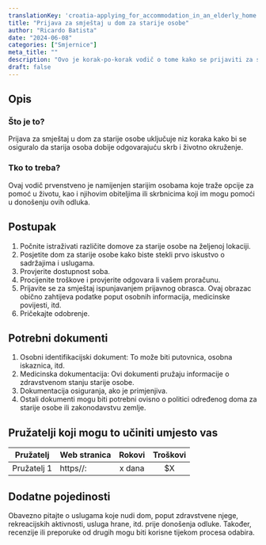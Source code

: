 ```yaml
---
translationKey: 'croatia-applying_for_accommodation_in_an_elderly_home'
title: "Prijava za smještaj u dom za starije osobe"
author: "Ricardo Batista"
date: "2024-06-08"
categories: ["Smjernice"]
meta_title: ""
description: "Ovo je korak-po-korak vodič o tome kako se prijaviti za smještaj u domu za starije osobe"
draft: false
---
```


## Opis
### Što je to?
Prijava za smještaj u dom za starije osobe uključuje niz koraka kako bi se osiguralo da starija osoba dobije odgovarajuću skrb i životno okruženje.

### Tko to treba?
Ovaj vodič prvenstveno je namijenjen starijim osobama koje traže opcije za pomoć u životu, kao i njihovim obiteljima ili skrbnicima koji im mogu pomoći u donošenju ovih odluka.

## Postupak
1. Počnite istraživati različite domove za starije osobe na željenoj lokaciji.
2. Posjetite dom za starije osobe kako biste stekli prvo iskustvo o sadržajima i uslugama.
3. Provjerite dostupnost soba.
4. Procijenite troškove i provjerite odgovara li vašem proračunu.
5. Prijavite se za smještaj ispunjavanjem prijavnog obrasca. Ovaj obrazac obično zahtijeva podatke poput osobnih informacija, medicinske povijesti, itd.
6. Pričekajte odobrenje.

## Potrebni dokumenti
1. Osobni identifikacijski dokument: To može biti putovnica, osobna iskaznica, itd.
2. Medicinska dokumentacija: Ovi dokumenti pružaju informacije o zdravstvenom stanju starije osobe.
3. Dokumentacija osiguranja, ako je primjenjiva.
4. Ostali dokumenti mogu biti potrebni ovisno o politici određenog doma za starije osobe ili zakonodavstvu zemlje.

## Pružatelji koji mogu to učiniti umjesto vas

| Pružatelj       |     Web stranica    |     Rokovi      |       Troškovi      |
| --------------- | ------------------- |  :-------------: | :----------------: |
| Pružatelj 1     |  https//:           |      x dana      |        $X           |

## Dodatne pojedinosti
Obavezno pitajte o uslugama koje nudi dom, poput zdravstvene njege, rekreacijskih aktivnosti, usluga hrane, itd. prije donošenja odluke. Također, recenzije ili preporuke od drugih mogu biti korisne tijekom procesa odabira.